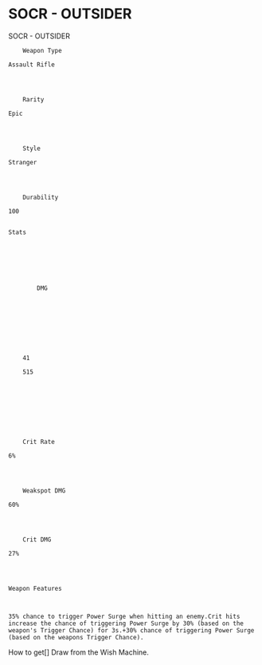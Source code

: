 # SOCR - OUTSIDER

SOCR - OUTSIDER


	
		
		
	
	



	
		Weapon Type
	
	Assault Rifle



	
		Rarity
	
	Epic



	
		Style
	
	Stranger



	
		Durability
	
	100


	Stats

	
	
	
	
		
		
			DMG
		
			 
		
		
	
	
	
	
	
		41
	
		515
	
	
	





	
		Crit Rate
	
	6%



	
		Weakspot DMG
	
	60%



	
		Crit DMG
	
	27%




	Weapon Features


	
	35% chance to trigger Power Surge when hitting an enemy.Crit hits increase the chance of triggering Power Surge by 30% (based on the weapon's Trigger Chance) for 3s.+30% chance of triggering Power Surge (based on the weapons Trigger Chance).







How to get[]
Draw from the Wish Machine.
